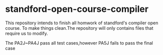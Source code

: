 # standford-open-course-compiler
This repository intends to finish all homwork of standford's compiler open course.
To make things clean.The repository will only contains files that require us to modify.

The PA2J~PA4J pass all test cases,however PA5J fails to pass the final case